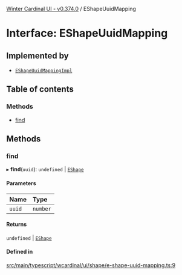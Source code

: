 [Winter Cardinal UI - v0.374.0](../index.md) / EShapeUuidMapping

# Interface: EShapeUuidMapping

## Implemented by

- [`EShapeUuidMappingImpl`](../classes/EShapeUuidMappingImpl.md)

## Table of contents

### Methods

- [find](EShapeUuidMapping.md#find)

## Methods

### find

▸ **find**(`uuid`): `undefined` \| [`EShape`](EShape.md)

#### Parameters

| Name | Type |
| :------ | :------ |
| `uuid` | `number` |

#### Returns

`undefined` \| [`EShape`](EShape.md)

#### Defined in

[src/main/typescript/wcardinal/ui/shape/e-shape-uuid-mapping.ts:9](https://github.com/winter-cardinal/winter-cardinal-ui/blob/v0.310.1/src/main/typescript/wcardinal/ui/shape/e-shape-uuid-mapping.ts#L9)
